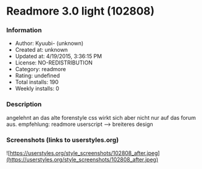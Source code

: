 # Readmore 3.0 light (102808)

### Information
- Author: Kyuubi- (unknown)
- Created at: unknown
- Updated at: 4/19/2015, 3:36:15 PM
- License: NO-REDISTRIBUTION
- Category: readmore
- Rating: undefined
- Total installs: 190
- Weekly installs: 0


### Description
angelehnt an das alte forenstyle css
wirkt sich aber nicht nur auf das forum aus.
empfehlung: readmore userscript --> breiteres design


### Screenshots (links to userstyles.org)
![https://userstyles.org/style_screenshots/102808_after.jpeg](https://userstyles.org/style_screenshots/102808_after.jpeg)


